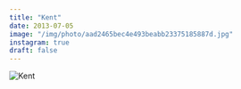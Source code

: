 ```yaml
---
title: "Kent"
date: 2013-07-05
image: "/img/photo/aad2465bec4e493beabb23375185887d.jpg"
instagram: true
draft: false
---
```


![Kent](/img/photo/aad2465bec4e493beabb23375185887d.jpg)
